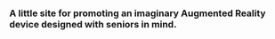 ### A little site for promoting an imaginary Augmented Reality device designed with seniors in mind.
